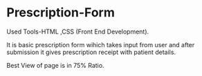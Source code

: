 # Prescription-Form
Used Tools-HTML ,CSS (Front End Development).

It is basic prescription form wihich takes input from user and after submission it gives prescription receipt with patient details.

Best View of page is in 75% Ratio.
